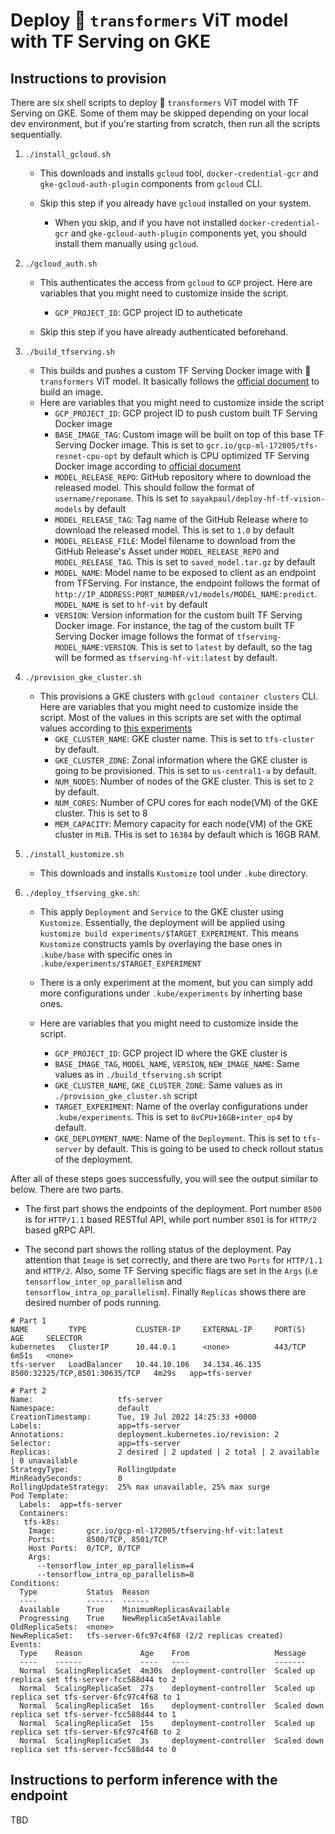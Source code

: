 # Deploy 🤗 `transformers` ViT model with TF Serving on GKE

## Instructions to provision

There are six shell scripts to deploy 🤗 `transformers` ViT model with TF Serving on GKE. Some of them may be skipped depending on your local dev environment, but if you're starting from scratch, then run all the scripts sequentially.

1. `./install_gcloud.sh`
    - This downloads and installs `gcloud` tool, `docker-credential-gcr` and `gke-gcloud-auth-plugin` components from `gcloud` CLI. 
  
    - Skip this step if you already have `gcloud` installed on your system. 
      - When you skip, and if you have not installed `docker-credential-gcr` and `gke-gcloud-auth-plugin` components yet, you should install them manually using `gcloud`.

2. `./gcloud_auth.sh`
    - This authenticates the access from `gcloud` to `GCP` project. Here are variables that you might need to customize inside the script.
      - `GCP_PROJECT_ID`: GCP project ID to autheticate

    - Skip this step if you have already authenticated beforehand.

3. `./build_tfserving.sh`
    - This builds and pushes a custom TF Serving Docker image with 🤗 `transformers` ViT model. It basically follows the [official document](https://www.tensorflow.org/tfx/serving/docker) to build an image.
    - Here are variables that you might need to customize inside the script
        - `GCP_PROJECT_ID`: GCP project ID to push custom built TF Serving Docker image
        - `BASE_IMAGE_TAG`: Custom image will be built on top of this base TF Serving Docker image. This is set to `gcr.io/gcp-ml-172005/tfs-resnet-cpu-opt` by default which is CPU optimized TF Serving Docker image according to [official document](https://github.com/tensorflow/serving/blob/master/tensorflow_serving/g3doc/setup.md#building-from-source)
        - `MODEL_RELEASE_REPO`: GitHub repository where to download the released model. This should follow the format of `username/reponame`. This is set to `sayakpaul/deploy-hf-tf-vision-models` by default
        - `MODEL_RELEASE_TAG`: Tag name of the GitHub Release where to download the released model. This is set to `1.0` by default
        - `MODEL_RELEASE_FILE`: Model filename to download from the GitHub Release's Asset under `MODEL_RELEASE_REPO` and `MODEL_RELEASE_TAG`. This is set to `saved_model.tar.gz` by default
        - `MODEL_NAME`: Model name to be exposed to client as an endpoint from TFServing. For instance, the endpoint follows the format of `http://IP_ADDRESS:PORT_NUMBER/v1/models/MODEL_NAME:predict`. `MODEL_NAME` is set to `hf-vit` by default
        - `VERSION`: Version information for the custom built TF Serving Docker image. For instance, the tag of the custom built TF Serving Docker image follows the format of `tfserving-MODEL_NAME:VERSION`. This is set to `latest` by default, so the tag will be formed as `tfserving-hf-vit:latest` by default.

4. `./provision_gke_cluster.sh`
    - This provisions a GKE clusters with `gcloud container clusters` CLI. Here are variables that you might need to customize inside the script. Most of the values in this scripts are set with the optimal values according to [this experiments](https://github.com/deep-diver/ml-deployment-k8s-tfserving)
      - `GKE_CLUSTER_NAME`: GKE cluster name. This is set to `tfs-cluster` by default.
      - `GKE_CLUSTER_ZONE`: Zonal information where the GKE cluster is going to be provisioned. This is set to `us-central1-a` by default.
      - `NUM_NODES`: Number of nodes of the GKE cluster. This is set to `2` by default.
      - `NUM_CORES`: Number of CPU cores for each node(VM) of the GKE cluster. This is set to 8
      - `MEM_CAPACITY`: Memory capacity for each node(VM) of the GKE cluster in `MiB`. THis is set to `16384` by default which is 16GB RAM.

5. `./install_kustomize.sh`
    - This downloads and installs `Kustomize` tool under `.kube` directory.

6. `./deploy_tfserving_gke.sh`: 
    - This apply `Deployment` and `Service` to the GKE cluster using `Kustomize`. Essentially, the deployment will be applied using `kustomize build experiments/$TARGET_EXPERIMENT`. This means `Kustomize` constructs yamls by overlaying the base ones in `.kube/base` with specific ones in `.kube/experiments/$TARGET_EXPERIMENT`

    - There is a only experiment at the moment, but you can simply add more configurations under `.kube/experiments` by inherting base ones.
    
    - Here are variables that you might need to customize inside the script.
      - `GCP_PROJECT_ID`: GCP project ID where the GKE cluster is
      - `BASE_IMAGE_TAG`, `MODEL_NAME`, `VERSION`, `NEW_IMAGE_NAME`: Same values as in `./build_tfserving.sh` script
      - `GKE_CLUSTER_NAME`, `GKE_CLUSTER_ZONE`: Same values as in `./provision_gke_cluster.sh` script
      - `TARGET_EXPERIMENT`: Name of the overlay configurations under `.kube/experiments`. This is set to `8vCPU+16GB+inter_op4` by default.
      - `GKE_DEPLOYMENT_NAME`: Name of the `Deployment`. This is set to `tfs-server` by default. This is going to be used to check rollout status of the deployment. 

After all of these steps goes successfully, you will see the output similar to below. There are two parts. 
- The first part shows the endpoints of the deployment. Port number `8500` is for `HTTP/1.1` based RESTful API, while port number `8501` is for `HTTP/2` based gRPC API. 

- The second part shows the rolling status of the deployment. Pay attention that `Image` is set correctly, and there are two `Ports` for `HTTP/1.1` and `HTTP/2`. Also, some TF Serving specific flags are set in the `Args` (i.e `tensorflow_inter_op_parallelism` and `tensorflow_intra_op_parallelism`). Finally `Replicas` shows there are desired number of pods running. 

```
# Part 1
NAME         TYPE           CLUSTER-IP     EXTERNAL-IP     PORT(S)                         AGE     SELECTOR
kubernetes   ClusterIP      10.44.0.1      <none>          443/TCP                         6m51s   <none>
tfs-server   LoadBalancer   10.44.10.106   34.134.46.135   8500:32325/TCP,8501:30635/TCP   4m29s   app=tfs-server

# Part 2
Name:                   tfs-server
Namespace:              default
CreationTimestamp:      Tue, 19 Jul 2022 14:25:33 +0000
Labels:                 app=tfs-server
Annotations:            deployment.kubernetes.io/revision: 2
Selector:               app=tfs-server
Replicas:               2 desired | 2 updated | 2 total | 2 available | 0 unavailable
StrategyType:           RollingUpdate
MinReadySeconds:        0
RollingUpdateStrategy:  25% max unavailable, 25% max surge
Pod Template:
  Labels:  app=tfs-server
  Containers:
   tfs-k8s:
    Image:       gcr.io/gcp-ml-172005/tfserving-hf-vit:latest
    Ports:       8500/TCP, 8501/TCP
    Host Ports:  0/TCP, 0/TCP
    Args:
      --tensorflow_inter_op_parallelism=4
      --tensorflow_intra_op_parallelism=8
Conditions:
  Type           Status  Reason
  ----           ------  ------
  Available      True    MinimumReplicasAvailable
  Progressing    True    NewReplicaSetAvailable
OldReplicaSets:  <none>
NewReplicaSet:   tfs-server-6fc97c4f68 (2/2 replicas created)
Events:
  Type    Reason             Age    From                   Message
  ----    ------             ----   ----                   -------
  Normal  ScalingReplicaSet  4m30s  deployment-controller  Scaled up replica set tfs-server-fcc588d44 to 2
  Normal  ScalingReplicaSet  27s    deployment-controller  Scaled up replica set tfs-server-6fc97c4f68 to 1
  Normal  ScalingReplicaSet  16s    deployment-controller  Scaled down replica set tfs-server-fcc588d44 to 1
  Normal  ScalingReplicaSet  15s    deployment-controller  Scaled up replica set tfs-server-6fc97c4f68 to 2
  Normal  ScalingReplicaSet  3s     deployment-controller  Scaled down replica set tfs-server-fcc588d44 to 0

```

## Instructions to perform inference with the endpoint

TBD